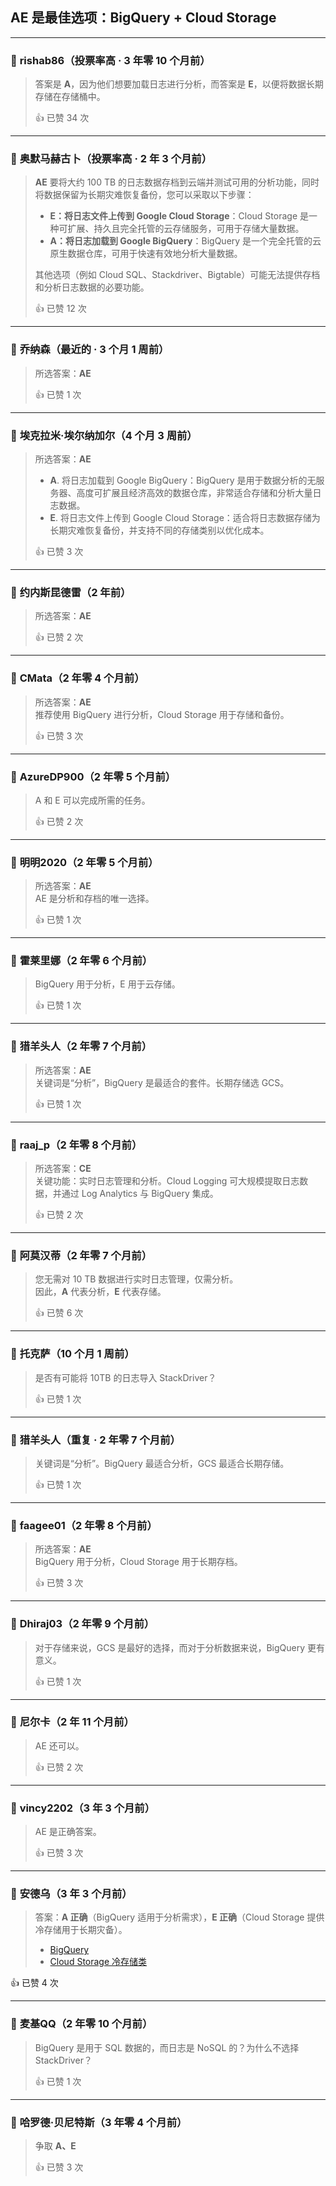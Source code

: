 ## AE 是最佳选项：BigQuery + Cloud Storage
  
  ---
  
  ### 💬 **rishab86**（投票率高 · 3 年零 10 个月前）
  > 答案是 **A**，因为他们想要加载日志进行分析，而答案是 **E**，以便将数据长期存储在存储桶中。
  > 
  > 👍 已赞 34 次
  
  ---
  
  ### 💬 **奥默马赫古卜**（投票率高 · 2 年 3 个月前）
  > **AE** 要将大约 100 TB 的日志数据存档到云端并测试可用的分析功能，同时将数据保留为长期灾难恢复备份，您可以采取以下步骤：  
  > 
  > - **E：将日志文件上传到 Google Cloud Storage**：Cloud Storage 是一种可扩展、持久且完全托管的云存储服务，可用于存储大量数据。  
  > - **A：将日志加载到 Google BigQuery**：BigQuery 是一个完全托管的云原生数据仓库，可用于快速有效地分析大量数据。
  > 
  > 其他选项（例如 Cloud SQL、Stackdriver、Bigtable）可能无法提供存档和分析日志数据的必要功能。
  > 
  > 👍 已赞 12 次
  
  ---
  
  ### 💬 **乔纳森**（最近的 · 3 个月 1 周前）  
  > 所选答案：**AE**
  > 
  > 👍 已赞 1 次
  
  ---
  
  ### 💬 **埃克拉米·埃尔纳加尔**（4 个月 3 周前）  
  > 所选答案：**AE**  
  > 
  > - **A**. 将日志加载到 Google BigQuery：BigQuery 是用于数据分析的无服务器、高度可扩展且经济高效的数据仓库，非常适合存储和分析大量日志数据。
  > - **E**. 将日志文件上传到 Google Cloud Storage：适合将日志数据存储为长期灾难恢复备份，并支持不同的存储类别以优化成本。
  > 
  > 👍 已赞 3 次
  
  ---
  
  ### 💬 **约内斯昆德雷**（2 年前）  
  > 所选答案：**AE**
  > 
  > 👍 已赞 2 次
  
  ---
  
  ### 💬 **CMata**（2 年零 4 个月前）  
  > 所选答案：**AE**  
  > 推荐使用 BigQuery 进行分析，Cloud Storage 用于存储和备份。
  > 
  > 👍 已赞 3 次
  
  ---
  
  ### 💬 **AzureDP900**（2 年零 5 个月前）  
  > A 和 E 可以完成所需的任务。
  > 
  > 👍 已赞 2 次
  
  ---
  
  ### 💬 **明明2020**（2 年零 5 个月前）  
  > 所选答案：**AE**  
  > AE 是分析和存档的唯一选择。
  > 
  > 👍 已赞 1 次
  
  ---
  
  ### 💬 **霍莱里娜**（2 年零 6 个月前）  
  > BigQuery 用于分析，E 用于云存储。
  > 
  > 👍 已赞 1 次
  
  ---
  
  ### 💬 **猎羊头人**（2 年零 7 个月前）  
  > 所选答案：**AE**  
  > 关键词是“分析”，BigQuery 是最适合的套件。长期存储选 GCS。
  > 
  > 👍 已赞 1 次
  
  ---
  
  ### 💬 **raaj_p**（2 年零 8 个月前）  
  > 所选答案：**CE**  
  > 关键功能：实时日志管理和分析。Cloud Logging 可大规模提取日志数据，并通过 Log Analytics 与 BigQuery 集成。
  > 
  > 👍 已赞 2 次
  
  ---
  
  ### 💬 **阿莫汉蒂**（2 年零 7 个月前）  
  > 您无需对 10 TB 数据进行实时日志管理，仅需分析。  
  > 因此，**A** 代表分析，**E** 代表存储。
  > 
  > 👍 已赞 6 次
  
  ---
  
  ### 💬 **托克萨**（10 个月 1 周前）  
  > 是否有可能将 10TB 的日志导入 StackDriver？
  > 
  > 👍 已赞 1 次
  
  ---
  
  ### 💬 **猎羊头人**（重复 · 2 年零 7 个月前）  
  > 关键词是“分析”。BigQuery 最适合分析，GCS 最适合长期存储。
  > 
  > 👍 已赞 1 次
  
  ---
  
  ### 💬 **faagee01**（2 年零 8 个月前）  
  > 所选答案：**AE**  
  > BigQuery 用于分析，Cloud Storage 用于长期存档。
  > 
  > 👍 已赞 3 次
  
  ---
  
  ### 💬 **Dhiraj03**（2 年零 9 个月前）  
  > 对于存储来说，GCS 是最好的选择，而对于分析数据来说，BigQuery 更有意义。
  > 
  > 👍 已赞 1 次
  
  ---
  
  ### 💬 **尼尔卡**（2 年 11 个月前）  
  > AE 还可以。
  > 
  > 👍 已赞 2 次
  
  ---
  
  ### 💬 **vincy2202**（3 年 3 个月前）  
  > AE 是正确答案。
  > 
  > 👍 已赞 3 次
  
  ---
  
  ### 💬 **安德乌**（3 年 3 个月前）  
  > 答案：**A 正确**（BigQuery 适用于分析需求），**E 正确**（Cloud Storage 提供冷存储用于长期灾备）。
  > 
  > - [BigQuery](https://cloud.google.com/bigquery/)  
  > - [Cloud Storage 冷存储类](https://cloud.google.com/storage/docs/storage-classes#coldline)
  
  👍 已赞 4 次
  
  ---
  
  ### 💬 **麦基QQ**（2 年零 10 个月前）  
  > BigQuery 是用于 SQL 数据的，而日志是 NoSQL 的？为什么不选择 StackDriver？
  > 
  > 👍 已赞 1 次
  
  ---
  
  ### 💬 **哈罗德·贝尼特斯**（3 年零 4 个月前）  
  > 争取 **A、E**
  > 
  > 👍 已赞 3 次
  